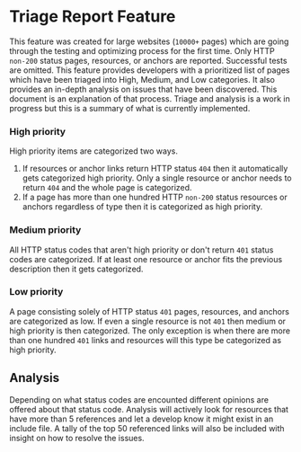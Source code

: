 # Triage Report Feature

This feature was created for large websites (`10000+` pages) which are going
through the testing and optimizing process for the first time.  Only HTTP
`non-200` status pages, resources, or anchors are reported.  Successful tests
are omitted.  This feature provides developers with a prioritized list of pages
which have been triaged into High, Medium, and Low categories.  It also provides
an in-depth analysis on issues that have been discovered.  This document is an
explanation of that process.  Triage and analysis is a work in progress but this
is a summary of what is currently implemented.

### High priority

High priority items are categorized two ways.

1. If resources or anchor links return HTTP status `404` then it automatically
   gets categorized high priority.  Only a single resource or anchor needs to
   return `404` and the whole page is categorized.
2. If a page has more than one hundred HTTP `non-200` status resources or
   anchors regardless of type then it is categorized as high priority.

### Medium priority

All HTTP status codes that aren't high priority or don't return `401` status
codes are categorized.  If at least one resource or anchor fits the previous
description then it gets categorized.

### Low priority

A page consisting solely of HTTP status `401` pages, resources, and anchors are
categorized as low.  If even a single resource is not `401` then medium or high
priority is then categorized.  The only exception is when there are more than
one hundred `401` links and resources will this type be categorized as high
priority.

## Analysis

Depending on what status codes are encounted different opinions are offered
about that status code.  Analysis will actively look for resources that have
more than 5 references and let a develop know it might exist in an include file.
A tally of the top 50 referenced links will also be included with insight on how
to resolve the issues.

